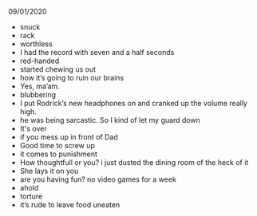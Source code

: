 09/01/2020
- snuck
- rack
- worthless
- I had the record with seven and a half seconds
- red-handed
- started chewing us out
- how it’s going to ruin our brains
- Yes, ma’am.
- blubbering
- I put Rodrick’s new headphones on and cranked up the volume really high.
- he was being sarcastic. So I kind of let my guard down
- It's over
- if you mess up in front of Dad
- Good time to screw up
- it comes to punishment
- How thoughtfull or you? i just dusted the dining room of the heck of it
- She lays it on you
- are you having fun? no video games for a week
- ahold
- torture
- it’s rude to leave food uneaten
